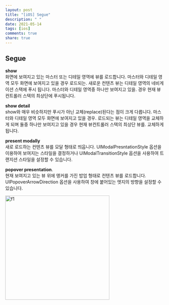 ```yaml
---
layout: post
title: "[iOS] Segue"
description: " "
date: 2021-05-14
tags: [ios]
comments: true
share: true
---
```



## Segue

**show**      
화면에 보여지고 있는 마스터 또는 디테일 영역에 뷰를 로드합니다. 마스터와 디테일 영역 모두 화면에 보여지고 있을 경우 로드되는. 새로운 컨텐츠 뷰는 디테일 영역의 네비게이션 스택에 푸시 됩니다. 마스터와 디테일 영역중 하나만 보여지고 있을. 경우 현재 뷰컨트롤러 스택의 최상단에 푸시됩니다.

**show detail**        
show와 매우 비슷하지만 푸시가 아닌 교체(replace)된다는 점이 크게 다릅니다. 마스터와 디테일 영역 모두 화면에 보여지고 있을 경우. 로드되는 뷰는 디테일 영역을 교체하게 되며 둘중 하나만 보여지고 있을 경우 현재 뷰컨트롤러 스택의 최상단 뷰를. 교체하게 됩니다.

**present modally**    
새로 로드하는 컨텐츠 뷰를 모달 형태로 띄웁니다. UIModalPresntationStyle 옵션을 이용하여 보여지는 스타일을 결정하거나 UIModalTransitionStyle 옵션을 사용하여 트랜지션 스타일을 설정할 수 있습니다. 

**popover presentation**.       
현재 보여지고 있는 뷰 위에 앵커를 가진 밥업 형태로 컨텐츠 뷰를 로드합니다. UIPopoverArrowDirection 옵션을 사용하여 창에 붙어있는 엣지의 방향을 설정할 수 있습니다. 

<img width="330" alt="f1" src="https://user-images.githubusercontent.com/45002556/108619320-46033180-7467-11eb-8af8-333fe5330e34.png">
